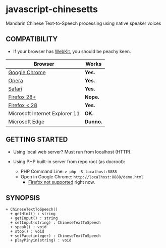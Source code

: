 javascript-chinesetts
=====================

Mandarin Chinese Text-to-Speech processing using native speaker voices

## COMPATIBILITY ##

+ If your browser has [WebKit](https://www.webkit.org/), you should be peachy keen.

|  **Browser** | **Works** |
|  ------- | ------- |
|  [Google Chrome](https://www.google.com/chrome/) | **Yes.** |
|  [Opera](www.opera.com/) | **Yes.** |
|  [Safari](https://www.apple.com/safari/) | **Yes.** |
|  [Firefox 28+](https://www.mozilla.org/en-US/firefox/new/) | **Nope.** |
|  [Firefox < 28](http://ftp.mozilla.org/pub/mozilla.org/firefox/releases/27.0.1/) | **Yes.** |
|  Microsoft Internet Explorer 11 | **OK.** |
|  Microsoft Edge | **Dunno.** |

## GETTING STARTED ##

+ Using local web server? Must run from localhost (HTTP).

+ Using PHP built-in server from repo root (as docroot):
  + PHP Command Line: `> php -S localhost:8888`
  + Open in Google Chrome: `http://localhost:8888/demo.html`
    + [Firefox not supported](https://github.com/pffy/javascript-chinesetts/issues/2) right now.

## SYNOPSIS ##

```
+ ChineseTextToSpeech()
  + getHtml() : string
  + getInput() : string
  + setInput(string) : ChineseTextToSpeech
  + speak() : void
  + stop() : void
  + setPace(integer) : ChineseTextToSpeech
  + playPinyin(string) : void

```